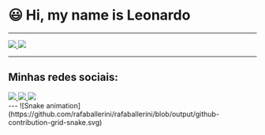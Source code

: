 
# :smiley: Hi, my name is Leonardo

---
<div>
  <a href="https://www.linkedin.com/in/leonardodasilvasouza/https://www.linkedin.com/in/leonardodasilvasouza/" target="_blank">
    <img height="50%" src="https://github-readme-stats.vercel.app/api?username=httpsLeo&show_icons=true&theme=dark&include_all_commits=true&count_private=true"/>
    <img height="50%" src="https://github-readme-stats.vercel.app/api/top-langs/?username=httpsLeo&layout=compact&langs_count=16&theme=dark"/>
  </a>
</div>

---
<div>
  <h2>Minhas redes sociais: </h2>
  <a href="https://www.facebook.com/profile.php?id=100004547887933" alt="Facebook" target="_blank" >
    <img src="https://img.icons8.com/color/48/000000/facebook.png"  width="60px" aling="center"/>
  </a>

  <a href="https://www.instagram.com/leoh.souza_/" alt="Instagram" target="_blank">
   <img src="https://img.icons8.com/plasticine/100/000000/instagram-new--v2.png" width="60px" aling="center"/>
  </a>

  <a href="https://www.linkedin.com/in/leonardodasilvasouza/" alt="LinkedIn" target="_blank">
    <img src="https://img.icons8.com/color/240/000000/linkedin.png" width="60px" aling="center"/>
  </a>
</div>
---
  ![Snake animation](https://github.com/rafaballerini/rafaballerini/blob/output/github-contribution-grid-snake.svg)
